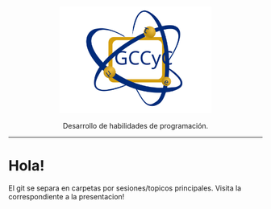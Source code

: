 <p align="center">
  <img alt="GCCyC" src="figs/gccycIcon.svg?sanitize=true" width="300">
</p>
<p align="center">
  Desarrollo de habilidades de programación.
</p>

---
# Hola!
El git se separa en carpetas por sesiones/topicos principales.
Visita la correspondiente a la presentacion!
